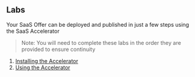## Labs
Your SaaS Offer can be deployed and published in just a few steps using the SaaS Accelerator

>Note: You will need to complete these labs in the order they are provided to ensure continuity

1. [Installing the Accelerator](./lab1-install/README.md)
1. [Using the Accelerator](./lab2-tour/README.md)